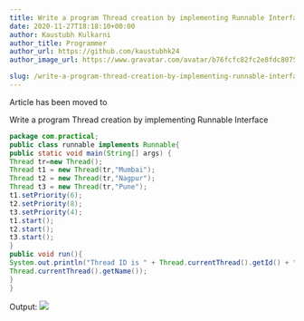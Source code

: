 ```yaml
---
title: Write a program Thread creation by implementing Runnable Interface
date: 2020-11-27T18:18:10+00:00
author: Kaustubh Kulkarni
author_title: Programmer
author_url: https://github.com/kaustubhk24
author_image_url: https://www.gravatar.com/avatar/b76fcfc82fc2e8fdc8075636f1735f61?s=200

slug: /write-a-program-thread-creation-by-implementing-runnable-interface/
---
```

Article has been moved to
 

Write a program Thread creation by implementing Runnable Interface

```java title="runnable.java"
package com.practical;
public class runnable implements Runnable{
public static void main(String[] args) {
Thread tr=new Thread();
Thread t1 = new Thread(tr,"Mumbai");
Thread t2 = new Thread(tr,"Nagpur");
Thread t3 = new Thread(tr,"Pune");
t1.setPriority(6);
t2.setPriority(8);
t3.setPriority(4);
t1.start();
t2.start();
t3.start();
}
public void run(){
System.out.println("Thread ID is " + Thread.currentThread().getId() + " & Thread Name is " +
Thread.currentThread().getName());
}
}
```

Output:
![](https://kaustubhk24.netlify.app/imgs/wp-content/uploads/2020/11/image-25.png) 